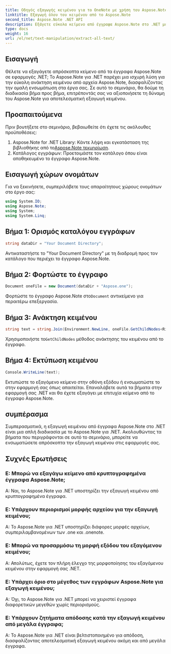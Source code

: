 ```yaml
---
title: Οδηγός εξαγωγής κειμένου για το OneNote με χρήση του Aspose.Note
linktitle: Εξαγωγή όλου του κειμένου από το Aspose.Note
second_title: Aspose.Note .NET API
description: Εξάγετε εύκολα κείμενο από έγγραφα Aspose.Note στο .NET με το Aspose.Note για .NET. Ακολουθήστε τον βήμα προς βήμα οδηγό μας για απρόσκοπτη ενσωμάτωση.
type: docs
weight: 16
url: /el/net/text-manipulation/extract-all-text/
---
```

## Εισαγωγή
Θέλετε να εξαγάγετε απρόσκοπτα κείμενο από τα έγγραφα Aspose.Note σε εφαρμογές .NET; Το Aspose.Note για .NET παρέχει μια ισχυρή λύση για την εύκολη ανάκτηση κειμένου από αρχεία Aspose.Note, διασφαλίζοντας την ομαλή ενσωμάτωση στα έργα σας. Σε αυτό το σεμινάριο, θα δούμε τη διαδικασία βήμα προς βήμα, επιτρέποντάς σας να αξιοποιήσετε τη δύναμη του Aspose.Note για αποτελεσματική εξαγωγή κειμένου.
## Προαπαιτούμενα
Πριν βουτήξετε στο σεμινάριο, βεβαιωθείτε ότι έχετε τις ακόλουθες προϋποθέσεις:
1.  Aspose.Note for .NET Library: Κάντε λήψη και εγκατάσταση της βιβλιοθήκης από το[Aspose.Note τεκμηρίωση](https://reference.aspose.com/note/net/).
2. Κατάλογος εγγράφων: Προετοιμάστε τον κατάλογο όπου είναι αποθηκευμένο το έγγραφο Aspose.Note.
## Εισαγωγή χώρων ονομάτων
Για να ξεκινήσετε, συμπεριλάβετε τους απαραίτητους χώρους ονομάτων στο έργο σας:
```csharp
using System.IO;
using Aspose.Note;
using System;
using System.Linq;
```
## Βήμα 1: Ορισμός καταλόγου εγγράφων
```csharp
string dataDir = "Your Document Directory";
```
Αντικαταστήστε το "Your Document Directory" με τη διαδρομή προς τον κατάλογο που περιέχει το έγγραφο Aspose.Note.
## Βήμα 2: Φορτώστε το έγγραφο
```csharp
Document oneFile = new Document(dataDir + "Aspose.one");
```
Φορτώστε το έγγραφο Aspose.Note στο`Document` αντικείμενο για περαιτέρω επεξεργασία.
## Βήμα 3: Ανάκτηση κειμένου
```csharp
string text = string.Join(Environment.NewLine, oneFile.GetChildNodes<RichText>().Select(e => e.Text)) + Environment.NewLine;
```
 Χρησιμοποιήστε το`GetChildNodes` μέθοδος ανάκτησης του κειμένου από το έγγραφο.
## Βήμα 4: Εκτύπωση κειμένου
```csharp
Console.WriteLine(text);
```
Εκτυπώστε το εξαγόμενο κείμενο στην οθόνη εξόδου ή ενσωματώστε το στην εφαρμογή σας όπως απαιτείται.
Επαναλάβετε αυτά τα βήματα στην εφαρμογή σας .NET και θα έχετε εξαγάγει με επιτυχία κείμενο από το έγγραφο Aspose.Note.
## συμπέρασμα
Συμπερασματικά, η εξαγωγή κειμένου από έγγραφα Aspose.Note στο .NET είναι μια απλή διαδικασία με το Aspose.Note για .NET. Ακολουθώντας τα βήματα που περιγράφονται σε αυτό το σεμινάριο, μπορείτε να ενσωματώσετε απρόσκοπτα την εξαγωγή κειμένου στις εφαρμογές σας.
## Συχνές Ερωτήσεις
### Ε: Μπορώ να εξαγάγω κείμενο από κρυπτογραφημένα έγγραφα Aspose.Note;
Α: Ναι, το Aspose.Note για .NET υποστηρίζει την εξαγωγή κειμένου από κρυπτογραφημένα έγγραφα.
### Ε: Υπάρχουν περιορισμοί μορφής αρχείου για την εξαγωγή κειμένου;
Α: Το Aspose.Note για .NET υποστηρίζει διάφορες μορφές αρχείων, συμπεριλαμβανομένων των .one και .onenote.
### Ε: Μπορώ να προσαρμόσω τη μορφή εξόδου του εξαγόμενου κειμένου;
Α: Απολύτως, έχετε τον πλήρη έλεγχο της μορφοποίησης του εξαγόμενου κειμένου στην εφαρμογή σας .NET.
### Ε: Υπάρχει όριο στο μέγεθος των εγγράφων Aspose.Note για εξαγωγή κειμένου;
Α: Όχι, το Aspose.Note για .NET μπορεί να χειριστεί έγγραφα διαφορετικών μεγεθών χωρίς περιορισμούς.
### Ε: Υπάρχουν ζητήματα απόδοσης κατά την εξαγωγή κειμένου από μεγάλα έγγραφα;
Α: Το Aspose.Note για .NET είναι βελτιστοποιημένο για απόδοση, διασφαλίζοντας αποτελεσματική εξαγωγή κειμένου ακόμη και από μεγάλα έγγραφα.